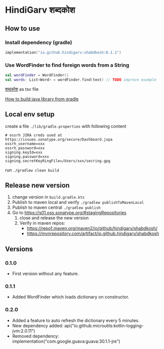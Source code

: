 # HindiGarv शब्दकोश

## How to use

### Install dependency (gradle)
```kotlin
implementation("io.github.hindigarv:shabdkosh:0.1.1")
```

### Use WordFinder to find foreign words from a String
```kotlin
val wordFinder = WordFinder()
val words: List<Word> = wordFinder.find(text) // TODO improve example
```


[शब्दकोश](https://docs.google.com/spreadsheets/d/e/2PACX-1vTnYyZxqwSjM3IPG9TchbZcAUDNM_Y4zbZCFjimzQKVjQpNNinNRj4CeWzXaHDNcDEJ_EPOrtBLycRD/pub?gid=0&single=true&output=tsv) as tsv file

[How to build java library from gradle](https://docs.gradle.org/7.4.2/samples/sample_building_java_libraries.html)

## Local env setup

create a file `./lib/gradle.properties` with following content
```properties
# ossrh JIRA creds used at https://issues.sonatype.org/secure/Dashboard.jspa
ossrh_username=xxx
ossrh_password=xxx
signing.keyId=xxx
signing.password=xxx
signing.secretKeyRingFile=/Users/xxx/secring.gpg
```

run `./gradlew clean build`

## Release new version

1. change version in `build.gradle.kts`
2. Publish to maven local and verify
    `./gradlew publishToMavenLocal`
3. Publish to maven central
    `./gradlew publish`
4. Go to https://s01.oss.sonatype.org/#stagingRepositories
   1. close and release the new version
   2. Verify in maven repos:
       - https://repo1.maven.org/maven2/io/github/hindigarv/shabdkosh/
       - https://mvnrepository.com/artifact/io.github.hindigarv/shabdkosh

## Versions
### 0.1.0
 - First version without any feature.
### 0.1.1
 - Added WordFinder which loads dictionary on constructor.
### 0.2.0
 - Added a feature to auto refresh the dictionary every 5 minutes.
 - New dependency added: api("io.github.microutils:kotlin-logging-jvm:2.0.11")
 - Removed dependency: implementation("com.google.guava:guava:30.1.1-jre")